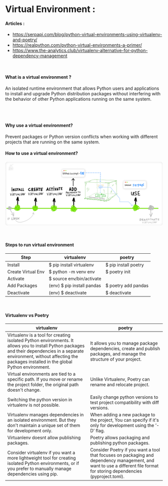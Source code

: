 <h1>Virtual Environment :</h1> 

<h4> Articles :</h4>

* https://serpapi.com/blog/python-virtual-environments-using-virtualenv-and-poetry/
* https://realpython.com/python-virtual-environments-a-primer/
* https://www.the-analytics.club/virtualenv-alternative-for-python-dependency-management


<br/>

<h4> What is a virtual environment ?</h4>
An isolated runtime environment that allows Python users and applications to install and upgrade Python distribution packages without interfering with the behavior of other Python applications running on the same system.



<br><br>
<h4>Why use a virtual environment? </h4>
Prevent packages or Python version conflicts when working with different projects that are running on the same system.


<br/>

<h4> How to use a virtual environment? </h4>

![Alt Text](Images/virtualenv_how_to_use.png)


<br/>

<h4> Steps to run virtual environment </h4>

| Step                     | virtualenv | poetry            |
|--------------------------| ------------ |-------------------|
| Install                  | $ pip install virtualenv | $ pip install poetry |
|Create Virtual Env|$ python -m venv env|$ poetry init|
|Activate| $ source env/bin/activate| |
|Add Packages|(env) $ pip install pandas|$ poetry add pandas|
|Deactivate|(env) $ deactivate|$ deactivate|


<br/>

<h4> Virtualenv vs Poetry </h4>

| virtualenv   | poetry|
|--------------|-------------------|
|Virtualenv is a tool for creating isolated Python environments. It allows you to install Python packages and their dependencies in a separate environment, without affecting the packages installed in the global Python environment.|It allows you to manage package dependencies, create and publish packages, and manage the structure of your project.|
|Virtual environments are tied to a specific path. If you move or rename the project folder, the original path doesn't change.|Unlike Virtualenv, Poetry can rename and relocate project.|
|Switching the python version in virtualenv is not possible.|Easily change python versions to test project compatibility with diff versions.|
|Virtualenv manages dependencies in an isolated environment. But they don't maintain a unique set of them for development only.|When adding a new package to the project, You can specify if it's only for development using the ‘-D’ flag.|
|Virtuanlenv doesnt allow publishing packages. |Poetry allows packaging and publishing python packages.|
|Consider virtualenv if you want a more lightweight tool for creating isolated Python environments, or if you prefer to manually manage dependencies using pip.|Consider Poetry if you want a tool that focuses on packaging and dependency management, and want to use a different file format for storing dependencies (pyproject.toml).|




